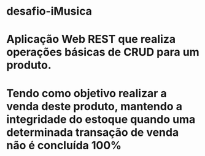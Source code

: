# desafio-iMusica

# Aplicação Web REST que realiza operações básicas de CRUD para um produto.
# Tendo como objetivo realizar a venda deste produto, mantendo a integridade do estoque quando uma determinada transação de venda não é concluída 100%

